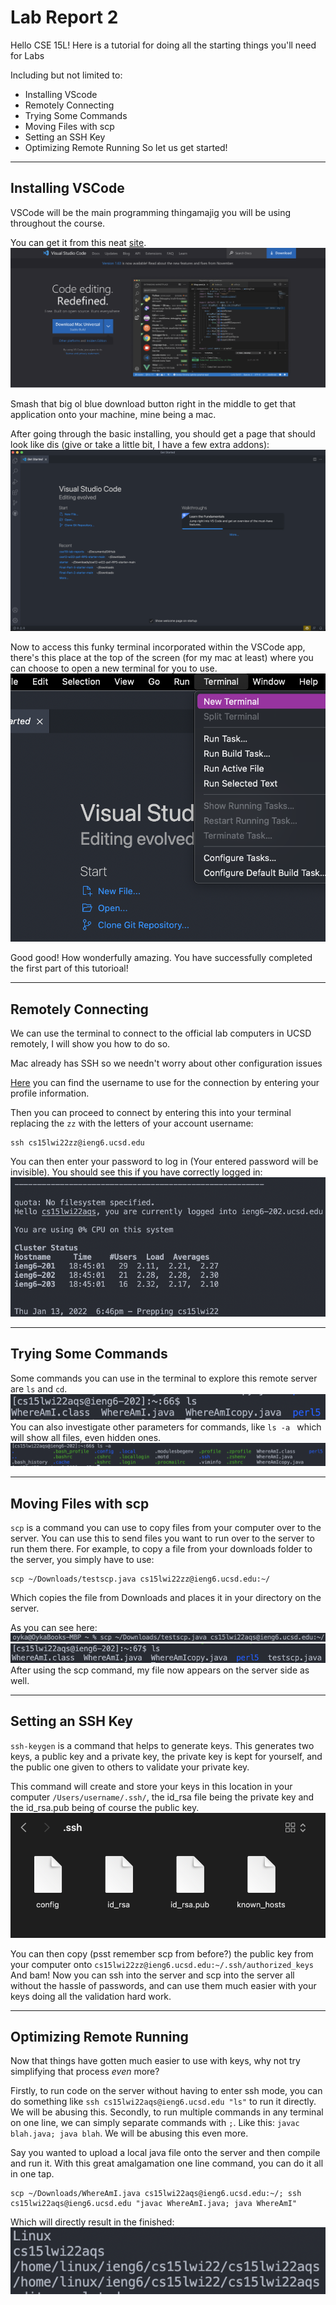 # Lab Report 2

Hello CSE 15L!
Here is a tutorial for doing all the starting things you'll need for Labs

Including but not limited to:
- Installing VScode
- Remotely Connecting
- Trying Some Commands
- Moving Files with scp
- Setting an SSH Key
- Optimizing Remote Running
So let us get started!

---
## Installing VSCode
VSCode will be the main programming thingamajig you will be using throughout the course. 

You can get it from this neat [site](https://code.visualstudio.com/).
![VSCode website](images/vscode-website.png)

Smash that big ol blue download button right in the middle to get that application onto your machine, mine being a mac. 

After going through the basic installing, you should get a page that should look like dis (give or take a little bit, I have a few extra addons):
![VSCode app](images/VSCode-app.png)

Now to access this funky terminal incorporated within the VSCode app, there's this place at the top of the screen (for my mac at least) where you can choose to open a new terminal for you to use. 
![VSCode terminal find](images/VSCode-find-terminal.png)

Good good! How wonderfully amazing. You have successfully completed the first part of this tutorioal!

---
## Remotely Connecting
We can use the terminal to connect to the official lab computers in UCSD remotely, I will show you how to do so. 

Mac already has SSH so we needn't worry about other configuration issues

[Here](https://sdacs.ucsd.edu/~icc/index.php) you can find the username to use for the connection by entering your profile information. 

Then you can proceed to connect by entering this into your terminal replacing the `zz` with the letters of your account username:
```
ssh cs15lwi22zz@ieng6.ucsd.edu
```
You can then enter your password to log in (Your entered password will be invisible). You should see this if you have correctly logged in:
![Terminal SSH](images/terminal-ssh.png)

---
## Trying Some Commands
Some commands you can use in the terminal to explore this remote server are `ls` and `cd`.
![Terminal Commands](images/terminal-commands.png)
You can also investigate other parameters for commands, like `ls -a ` which will show all files, even hidden ones. 
![Terminal Command 2](images/terminal-command-2.png)

---
## Moving Files with scp
`scp` is a command you can use to copy files from your computer over to the server. You can use this to send files you want to run over to the server to run them there. 
For example, to copy a file from your downloads folder to the server, you simply have to use:
```
scp ~/Downloads/testscp.java cs15lwi22zz@ieng6.ucsd.edu:~/    
```
Which copies the file from Downloads and places it in your directory on the server.

As you can see here:
![scp 1](images/scp-1.png)
![scp 2](images/scp-2.png)
After using the scp command, my file now appears on the server side as well. 

---
## Setting an SSH Key
`ssh-keygen` is a command that helps to generate keys. This generates two keys, a public key and a private key, the private key is kept for yourself, and the public one given to others to validate your private key. 

This command will create and store your keys in this location in your computer `/Users/username/.ssh/`, the id_rsa file being the private key and the id_rsa.pub being of course the public key. 
![ssh keys](images/ssh-keygen.png)

You can then copy (psst remember scp from before?) the public key from your computer onto `cs15lwi22zz@ieng6.ucsd.edu:~/.ssh/authorized_keys`
And bam! Now you can ssh into the server and scp into the server all without the hassle of passwords, and can use them much easier with your keys doing all the validation hard work.

---
## Optimizing Remote Running
Now that things have gotten much easier to use with keys, why not try simplifying that process *even* more?

Firstly, to run code on the server without having to enter ssh mode, you can do something like `ssh cs15lwi22aqs@ieng6.ucsd.edu "ls"` to run it directly. We will be abusing this.
Secondly, to run multiple commands in any terminal on one line, we can simply separate commands with `;`. Like this: `javac blah.java; java blah`. We will be abusing this even more.

Say you wanted to upload a local java file onto the server and then compile and run it. With this great amalgamation one line command, you can do it all in one tap. 
```
scp ~/Downloads/WhereAmI.java cs15lwi22aqs@ieng6.ucsd.edu:~/; ssh cs15lwi22aqs@ieng6.ucsd.edu "javac WhereAmI.java; java WhereAmI"
```
Which will directly result in the finished:
![remote command better](images/better-remote-commands.png)